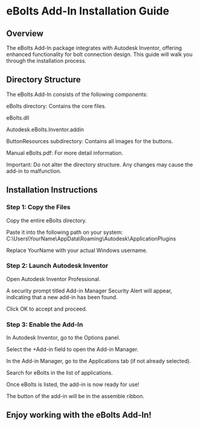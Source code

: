 # eBolts Add-In Installation Guide
## Overview
The eBolts Add-In package integrates with Autodesk Inventor, offering enhanced functionality for bolt connection design. This guide will walk you through the installation process.

## Directory Structure
The eBolts Add-In consists of the following components:

eBolts directory: Contains the core files.

eBolts.dll

Autodesk.eBolts.Inventor.addin

ButtonResources subdirectory: Contains all images for the buttons.

Manual eBolts.pdf: For more detail information.

Important: Do not alter the directory structure. Any changes may cause the add-in to malfunction.

## Installation Instructions
### Step 1: Copy the Files

Copy the entire eBolts directory.

Paste it into the following path on your system:  C:\Users\YourName\AppData\Roaming\Autodesk\ApplicationPlugins

Replace YourName with your actual Windows username.

### Step 2: Launch Autodesk Inventor

Open Autodesk Inventor Professional.

A security prompt titled Add-in Manager Security Alert will appear, indicating that a new add-in has been found.

Click OK to accept and proceed.
### Step 3: Enable the Add-In

In Autodesk Inventor, go to the Options panel.

Select the +Add-in field to open the Add-in Manager.

In the Add-in Manager, go to the Applications tab (if not already selected).

Search for eBolts in the list of applications.

Once eBolts is listed, the add-in is now ready for use!

The button of the add-in will be in the assemble ribbon.

## Enjoy working with the eBolts Add-In!
